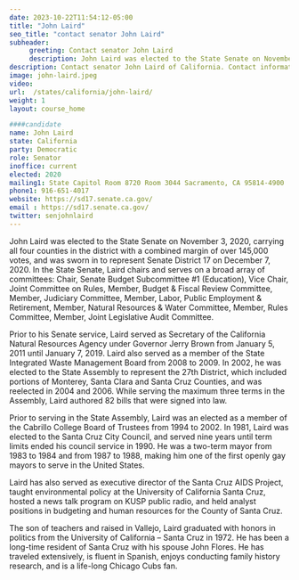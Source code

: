 ```yaml
---
date: 2023-10-22T11:54:12-05:00
title: "John Laird"
seo_title: "contact senator John Laird"
subheader:
     greeting: Contact senator John Laird
     description: John Laird was elected to the State Senate on November 3, 2020, carrying all four counties in the district with a combined margin of over 145,000 votes, and was sworn in to represent Senate District 17 on December 7, 2020.
description: Contact senator John Laird of California. Contact information for John Laird includes email address, phone number, and mailing address.
image: john-laird.jpeg
video:
url:  /states/california/john-laird/
weight: 1
layout: course_home

####candidate
name: John Laird
state: California
party: Democratic
role: Senator
inoffice: current
elected: 2020
mailing1: State Capitol Room 8720 Room 3044 Sacramento, CA 95814-4900
phone1: 916-651-4017
website: https://sd17.senate.ca.gov/
email : https://sd17.senate.ca.gov/
twitter: senjohnlaird
---
```


John Laird was elected to the State Senate on November 3, 2020, carrying all four counties in the district with a combined margin of over 145,000 votes, and was sworn in to represent Senate District 17 on December 7, 2020. In the State Senate, Laird chairs and serves on a broad array of committees: Chair, Senate Budget Subcommittee #1 (Education), Vice Chair, Joint Committee on Rules, Member, Budget & Fiscal Review Committee, Member, Judiciary Committee, Member, Labor, Public Employment & Retirement, Member, Natural Resources & Water Committee, Member, Rules Committee, Member, Joint Legislative Audit Committee.

Prior to his Senate service, Laird served as Secretary of the California Natural Resources Agency under Governor Jerry Brown from January 5, 2011 until January 7, 2019. Laird also served as a member of the State Integrated Waste Management Board from 2008 to 2009. In 2002, he was elected to the State Assembly to represent the 27th District, which included portions of Monterey, Santa Clara and Santa Cruz Counties, and was reelected in 2004 and 2006. While serving the maximum three terms in the Assembly, Laird authored 82 bills that were signed into law.

Prior to serving in the State Assembly, Laird was an elected as a member of the Cabrillo College Board of Trustees from 1994 to 2002. In 1981, Laird was elected to the Santa Cruz City Council, and served nine years until term limits ended his council service in 1990. He was a two-term mayor from 1983 to 1984 and from 1987 to 1988, making him one of the first openly gay mayors to serve in the United States.

Laird has also served as executive director of the Santa Cruz AIDS Project, taught environmental policy at the University of California Santa Cruz, hosted a news talk program on KUSP public radio, and held analyst positions in budgeting and human resources for the County of Santa Cruz.

The son of teachers and raised in Vallejo, Laird graduated with honors in politics from the University of California – Santa Cruz in 1972. He has been a long-time resident of Santa Cruz with his spouse John Flores. He has traveled extensively, is fluent in Spanish, enjoys conducting family history research, and is a life-long Chicago Cubs fan.
